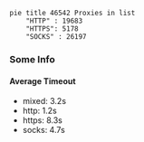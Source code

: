 
```mermaid
pie title 46542 Proxies in list
    "HTTP" : 19683
    "HTTPS": 5178
    "SOCKS" : 26197
```

### Some Info
#### Average Timeout

- mixed: 3.2s
- http: 1.2s
- https: 8.3s
- socks: 4.7s